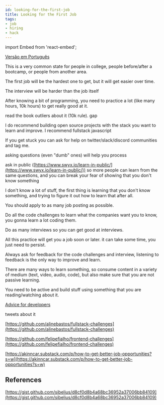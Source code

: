 ```yaml
---
id: looking-for-the-first-job
title: Looking for the First Job
tags:
- job
- hiring
- hack
---
```


import Embed from 'react-embed';

[Versão em Português](https://gist.github.com/sermoud/b30a36058cdad95d4a048740307b8e71)

This is a very common state for people in college, people before/after a bootcamp, or people from another area.

The first job will be the hardest one to get, but it will get easier over time.

The interview will be harder than the job itself

After knowing a bit of programming, you need to practice a lot (like many hours, 10k hours) to get really good at it.

read the book outliers about it (10k rule). gap 

<Embed url="https://twitter.com/sseraphini/status/1376509751861854214" />

I do recommend building open source projects with the stack you want to learn and improve. I recommend fullstack javascript

If you get stuck you can ask for help on twitter/slack/discord communities and tag me.

asking questions (even "dumb" ones) will help you process

ask in public ([https://www.swyx.io/learn-in-public/](https://www.swyx.io/learn-in-public/)) so more people can learn from the same questions, and you can break your fear of showing that you don't know something

I don't know a lot of stuff, the first thing is learning that you don't know something, and trying to figure it out how to learn that after all.

You should apply to as many job posting as possible.

Do all the code challenges to learn what the companies want you to know, you gonna learn a lot coding them.

Do as many interviews so you can get good at interviews.

All this practice will get you a job soon or later. it can take some time, you just need to persist.

Always ask for feedback for the code challenges and interview, listening to feedback is the only way to improve and learn.

There are many ways to learn something, so consume content in a variety of medium (text, video, audio, code), but also make sure that you are not passive learning.

You need to be active and build stuff using something that you are reading/watching about it.

[Advice for developers](./advice-for-developers)

tweets about it

<Embed url="https://twitter.com/sseraphini/status/1204858540831236096" />

<Embed url="https://twitter.com/sseraphini/status/1382330962273525760" />

<Embed url="https://twitter.com/sseraphini/status/1080928496057307137" />

<Embed url="https://twitter.com/sseraphini/status/1387401430047367171" />

<Embed url="https://twitter.com/apompliano/status/1388872396174725125" />

<Embed url="https://akinncar.substack.com/p/how-to-get-better-job-opportunities" />

[https://github.com/alinebastos/fullstack-challenges](https://github.com/alinebastos/fullstack-challenges)

[https://github.com/felipefialho/frontend-challenges](https://github.com/felipefialho/frontend-challenges)

[https://akinncar.substack.com/p/how-to-get-better-job-opportunities?s=w](https://akinncar.substack.com/p/how-to-get-better-job-opportunities?s=w)


## References

[https://gist.github.com/sibelius/d8cf0d8b4a68bc36952a37006bb84109](https://gist.github.com/sibelius/d8cf0d8b4a68bc36952a37006bb84109)
